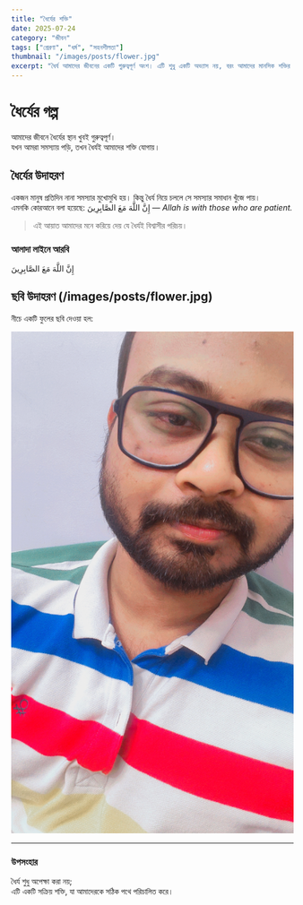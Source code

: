 ```yaml
---
title: "ধৈর্যের শক্তি"
date: 2025-07-24
category: "জীবন"
tags: ["প্রেরণা", "ধর্ম", "সহনশীলতা"]
thumbnail: "/images/posts/flower.jpg"
excerpt: "ধৈর্য আমাদের জীবনের একটি গুরুত্বপূর্ণ অংশ। এটি শুধু একটি অভ্যাস নয়, বরং আমাদের মানসিক শক্তির পরিচয়।"
---
```


# ধৈর্যের গল্প

আমাদের জীবনে ধৈর্যের স্থান খুবই গুরুত্বপূর্ণ।  
যখন আমরা সমস্যায় পড়ি, তখন ধৈর্যই আমাদের শক্তি যোগায়।

## ধৈর্যের উদাহরণ

একজন মানুষ প্রতিদিন নানা সমস্যার মুখোমুখি হয়। কিন্তু ধৈর্য নিয়ে চললে সে সমস্যার সমাধান খুঁজে পায়।  
এমনকি কোরআনে বলা হয়েছে: إِنَّ اللَّهَ مَعَ الصَّابِرِينَ — *Allah is with those who are patient.*  

> এই আয়াত আমাদের মনে করিয়ে দেয় যে ধৈর্যই বিশ্বাসীর পরিচয়।

### আলাদা লাইনে আরবি

إِنَّ اللَّهَ مَعَ الصَّابِرِينَ

## ছবি উদাহরণ (/images/posts/flower.jpg)

নীচে একটি ফুলের ছবি দেওয়া হল:

![একটি সুন্দর ফুল](/images/posts/flower.jpg)

---

### উপসংহার

ধৈর্য শুধু অপেক্ষা করা নয়;  
এটি একটি সক্রিয় শক্তি, যা আমাদেরকে সঠিক পথে পরিচালিত করে।